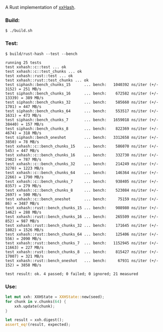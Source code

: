 A Rust implementation of [xxHash](http://code.google.com/p/xxhash/).

### Build:

    $ ./build.sh

### Test:

    $ build/rust-hash --test --bench

    running 25 tests
    test xxhash::c::test ... ok
    test xxhash::c::test_chunks ... ok
    test xxhash::rust::test ... ok
    test xxhash::rust::test_chunks ... ok
    test siphash::bench_chunks_15      ... bench:   1040392 ns/iter (+/- 3152) = 251 MB/s
    test siphash::bench_chunks_16      ... bench:    672582 ns/iter (+/- 13339) = 389 MB/s
    test siphash::bench_chunks_32      ... bench:    585660 ns/iter (+/- 1701) = 447 MB/s
    test siphash::bench_chunks_64      ... bench:    553517 ns/iter (+/- 1631) = 473 MB/s
    test siphash::bench_chunks_7       ... bench:   1659018 ns/iter (+/- 38440) = 157 MB/s
    test siphash::bench_chunks_8       ... bench:    822369 ns/iter (+/- 4674) = 318 MB/s
    test siphash::bench_oneshot        ... bench:   3312658 ns/iter (+/- 3850) = 78 MB/s
    test xxhash::c::bench_chunks_15    ... bench:    586070 ns/iter (+/- 545) = 447 MB/s
    test xxhash::c::bench_chunks_16    ... bench:    332730 ns/iter (+/- 2902) = 787 MB/s
    test xxhash::c::bench_chunks_32    ... bench:    214249 ns/iter (+/- 3270) = 1223 MB/s
    test xxhash::c::bench_chunks_64    ... bench:    146364 ns/iter (+/- 2266) = 1790 MB/s
    test xxhash::c::bench_chunks_7     ... bench:    938405 ns/iter (+/- 8357) = 279 MB/s
    test xxhash::c::bench_chunks_8     ... bench:    523084 ns/iter (+/- 2697) = 500 MB/s
    test xxhash::c::bench_oneshot      ... bench:     75159 ns/iter (+/- 86) = 3487 MB/s
    test xxhash::rust::bench_chunks_15 ... bench:    908980 ns/iter (+/- 1462) = 288 MB/s
    test xxhash::rust::bench_chunks_16 ... bench:    265509 ns/iter (+/- 852) = 987 MB/s
    test xxhash::rust::bench_chunks_32 ... bench:    171645 ns/iter (+/- 1802) = 1526 MB/s
    test xxhash::rust::bench_chunks_64 ... bench:    125406 ns/iter (+/- 556) = 2090 MB/s
    test xxhash::rust::bench_chunks_7  ... bench:   1152945 ns/iter (+/- 11663) = 227 MB/s
    test xxhash::rust::bench_chunks_8  ... bench:    815427 ns/iter (+/- 17007) = 321 MB/s
    test xxhash::rust::bench_oneshot   ... bench:     67931 ns/iter (+/- 152) = 3858 MB/s

    test result: ok. 4 passed; 0 failed; 0 ignored; 21 measured

### Use:

```rust
let mut xxh: XXHState = XXHState::new(seed);
for chunk in v.chunks(64) {
    xxh.update(chunk);
}

let result = xxh.digest();
assert_eq!(result, expected);
```
